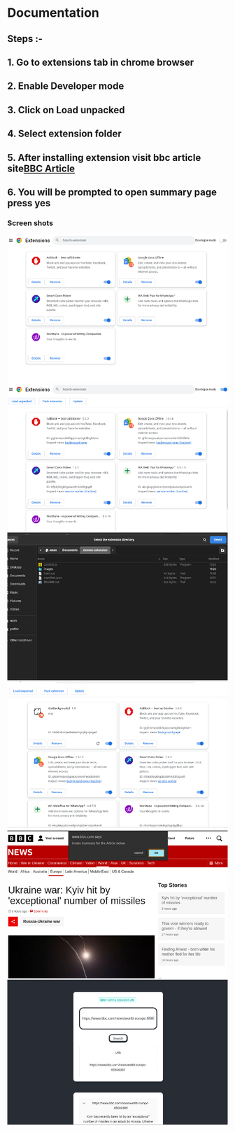 # Documentation

## Steps :-

## 1. Go to extensions tab in chrome browser

## 2. Enable Developer mode

## 3. Click on Load unpacked

## 4. Select extension folder

## 5. After installing extension visit bbc article site[BBC Article](https://www.bbc.com/news/world-europe-65606385)

## 6. You will be prompted to open summary page press yes

### Screen shots

<img title="Extension - Off Developer mode" alt="Extension - Off Developer mode" src="./ss/2.png">

<img title="Extension - On Developer mode" alt="Extension - On Developer mode" src="./ss/1.png">

<img title="Choose folder" alt="Choose folder" src="./ss/3.png">

<img title="Blog Summary Extension" alt="Blog Summary Extension" src="./ss/6.png">

<img title="BBC News Page" alt="BBC News Page" src="./ss/4.png">

<img title="Blog Summary" alt="Blog Summary" src="./ss/5.png">
